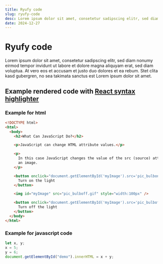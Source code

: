 ```yaml
---
title: Ryufy code
slug: ryufy-code
desc: Lorem ipsum dolor sit amet, consetetur sadipscing elitr, sed diam nonumy eirmod tempor invidunt ut labore et dolore magna aliquyam erat, sed diam voluptua. At vero eos et accusam et justo duo dolores et ea rebum. Stet clita kasd gubergren, no sea takimata sanctus est Lorem ipsum dolor sit amet.
date: 2024-12-27
---
```


# Ryufy code

Lorem ipsum dolor sit amet, consetetur sadipscing elitr, sed diam nonumy eirmod tempor invidunt ut labore et dolore magna aliquyam erat, sed diam voluptua. At vero eos et accusam et justo duo dolores et ea rebum. Stet clita kasd gubergren, no sea takimata sanctus est Lorem ipsum dolor sit amet.

## Example rendered code with [React syntax highlighter](https://www.npmjs.com/package/react-syntax-highlighter)

### Example for html

```html
<!DOCTYPE html>
<html>
  <body>
    <h2>What Can JavaScript Do?</h2>

    <p>JavaScript can change HTML attribute values.</p>

    <p>
      In this case JavaScript changes the value of the src (source) attribute of
      an image.
    </p>

    <button onclick="document.getElementById('myImage').src='pic_bulbon.gif'">
      Turn on the light
    </button>

    <img id="myImage" src="pic_bulboff.gif" style="width:100px" />

    <button onclick="document.getElementById('myImage').src='pic_bulboff.gif'">
      Turn off the light
    </button>
  </body>
</html>
```

### Example for javascript code

```javascript
let x, y;
x = 5;
y = 6;
document.getElementById("demo").innerHTML = x + y;
```
